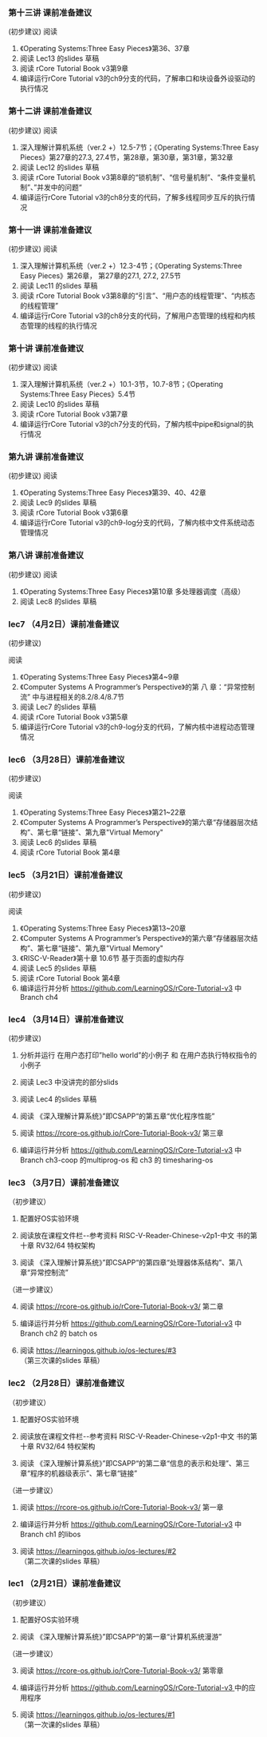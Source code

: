 ### 第十三讲 课前准备建议
(初步建议)
阅读
1. 《Operating Systems:Three Easy Pieces》第36、37章
2. 阅读 Lec13 的slides 草稿
3. 阅读 rCore Tutorial Book v3第9章
4. 编译运行rCore Tutorial v3的ch9分支的代码，了解串口和块设备外设驱动的执行情况

### 第十二讲 课前准备建议
(初步建议)
阅读
1. 深入理解计算机系统（ver.2 +）12.5-7节；《Operating Systems:Three Easy Pieces》第27章的27.3, 27.4节，第28章，第30章，第31章，第32章
2. 阅读 Lec12 的slides 草稿
3. 阅读 rCore Tutorial Book v3第8章的“锁机制”、“信号量机制”、“条件变量机制”、”并发中的问题“
4. 编译运行rCore Tutorial v3的ch8分支的代码，了解多线程同步互斥的执行情况

### 第十一讲 课前准备建议
(初步建议)
阅读
1. 深入理解计算机系统（ver.2 +）12.3-4节；《Operating Systems:Three Easy Pieces》第26章， 第27章的27.1, 27.2, 27.5节
2. 阅读 Lec11 的slides 草稿
3. 阅读 rCore Tutorial Book v3第8章的“引言”、“用户态的线程管理”、“内核态的线程管理”
4. 编译运行rCore Tutorial v3的ch8分支的代码，了解用户态管理的线程和内核态管理的线程的执行情况

### 第十讲 课前准备建议
(初步建议)
阅读
1. 深入理解计算机系统（ver.2 +）10.1-3节，10.7-8节；《Operating Systems:Three Easy Pieces》5.4节
1. 阅读 Lec10 的slides 草稿
2. 阅读 rCore Tutorial Book v3第7章
3. 编译运行rCore Tutorial v3的ch7分支的代码，了解内核中pipe和signal的执行情况

### 第九讲 课前准备建议
(初步建议)
阅读
1. 《Operating Systems:Three Easy Pieces》第39、40、42章
2. 阅读 Lec9 的slides 草稿
3. 阅读 rCore Tutorial Book v3第6章
4. 编译运行rCore Tutorial v3的ch9-log分支的代码，了解内核中文件系统动态管理情况

### 第八讲 课前准备建议
(初步建议)
阅读
1. 《Operating Systems:Three Easy Pieces》第10章 多处理器调度（高级）
2. 阅读 Lec8 的slides 草稿

### lec7 （4月2日）课前准备建议
(初步建议)

阅读
1. 《Operating Systems:Three Easy Pieces》第4~9章
2. 《Computer Systems A Programmer’s Perspective》的第 八 章：“异常控制流” 中与进程相关的8.2/8.4/8.7节
3. 阅读 Lec7 的slides 草稿
4. 阅读 rCore Tutorial Book v3第5章
5. 编译运行rCore Tutorial v3的ch9-log分支的代码，了解内核中进程动态管理情况

### lec6 （3月28日）课前准备建议

(初步建议)

阅读
1. 《Operating Systems:Three Easy Pieces》第21~22章
2. 《Computer Systems A Programmer’s Perspective》的第六章“存储器层次结构”、第七章“链接”、第九章"Virtual Memory"
3. 阅读 Lec6 的slides 草稿
4. 阅读 rCore Tutorial Book 第4章


### lec5 （3月21日）课前准备建议

(初步建议)

阅读
1. 《Operating Systems:Three Easy Pieces》第13~20章
2. 《Computer Systems A Programmer’s Perspective》的第六章“存储器层次结构”、第七章“链接”、第九章"Virtual Memory"
3. 《RISC-V-Reader》第十章 10.6节 基于页面的虚拟内存
4. 阅读 Lec5 的slides 草稿
5. 阅读 rCore Tutorial Book 第4章
6. 编译运行并分析 https://github.com/LearningOS/rCore-Tutorial-v3 中 Branch ch4
   

### lec4 （3月14日）课前准备建议

(初步建议)

1.  分析并运行 在用户态打印”hello world”的小例子  和  在用户态执行特权指令的小例子 

2. 阅读 Lec3 中没讲完的部分slids

3. 阅读 Lec4 的slides 草稿

4. 阅读 《深入理解计算系统》”即CSAPP“的第五章“优化程序性能”

5. 阅读 https://rcore-os.github.io/rCore-Tutorial-Book-v3/  第三章

6. 编译运行并分析 https://github.com/LearningOS/rCore-Tutorial-v3 中 Branch ch3-coop 的multiprog-os 和 ch3 的 timesharing-os
 
### lec3 （3月7日）课前准备建议

（初步建议）

1.  配置好OS实验环境

2. 阅读放在课程文件栏--参考资料 RISC-V-Reader-Chinese-v2p1-中文 书的第十章 RV32/64 特权架构

3. 阅读 《深入理解计算系统》”即CSAPP“的第四章“处理器体系结构”、第八章“异常控制流”

（进一步建议）

4. 阅读 https://rcore-os.github.io/rCore-Tutorial-Book-v3/  第二章

5. 编译运行并分析 https://github.com/LearningOS/rCore-Tutorial-v3 中 Branch  ch2 的 batch os

6. 阅读 https://learningos.github.io/os-lectures/#3 （第三次课的slides 草稿）

### lec2 （2月28日）课前准备建议

（初步建议）

1.  配置好OS实验环境

2. 阅读放在课程文件栏--参考资料 RISC-V-Reader-Chinese-v2p1-中文 书的第十章 RV32/64 特权架构

3. 阅读 《深入理解计算系统》”即CSAPP“的第二章“信息的表示和处理”、第三章“程序的机器级表示”、第七章“链接”

（进一步建议）

1. 阅读 https://rcore-os.github.io/rCore-Tutorial-Book-v3/  第一章

2. 编译运行并分析 https://github.com/LearningOS/rCore-Tutorial-v3 中 Branch ch1 的libos

3. 阅读 https://learningos.github.io/os-lectures/#2 （第二次课的slides 草稿）

### lec1 （2月21日）课前准备建议

（初步建议）

1.  配置好OS实验环境

2. 阅读 《深入理解计算系统》”即CSAPP“的第一章“计算机系统漫游”

（进一步建议）

3. 阅读 https://rcore-os.github.io/rCore-Tutorial-Book-v3/  第零章

4. 编译运行并分析 [https://github.com/LearningOS/rCore-Tutorial-v3 ](https://github.com/chyyuu/xv6-lab-2021)中的应用程序

5. 阅读 https://learningos.github.io/os-lectures/#1 （第一次课的slides 草稿）